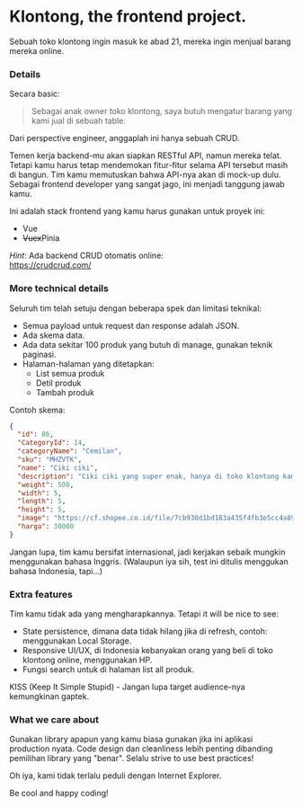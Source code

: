 # Klontong, the frontend project.

Sebuah toko klontong ingin masuk ke abad 21, mereka ingin menjual barang mereka online.

### Details

Secara basic:

> Sebagai anak owner toko klontong, saya butuh mengatur barang yang kami jual di sebuah table.

Dari perspective engineer, anggaplah ini hanya sebuah CRUD.

Temen kerja backend-mu akan siapkan RESTful API, namun mereka telat.
Tetapi kamu harus tetap mendemokan fitur-fitur selama API tersebut masih di bangun.
Tim kamu memutuskan bahwa API-nya akan di mock-up dulu. Sebagai frontend developer yang sangat jago,
ini menjadi tanggung jawab kamu.

Ini adalah stack frontend yang kamu harus gunakan untuk proyek ini:

- Vue
- ~~Vuex~~Pinia

_Hint_: Ada backend CRUD otomatis online: <br/>
https://crudcrud.com/

### More technical details

Seluruh tim telah setuju dengan beberapa spek dan limitasi teknikal:

- Semua payload untuk request dan response adalah JSON.
- Ada skema data.
- Ada data sekitar 100 produk yang butuh di manage, gunakan teknik paginasi.
- Halaman-halaman yang ditetapkan:
  - List semua produk
  - Detil produk
  - Tambah produk

Contoh skema:

```json
{
  "id": 86,
  "CategoryId": 14,
  "categoryName": "Cemilan",
  "sku": "MHZVTK",
  "name": "Ciki ciki",
  "description": "Ciki ciki yang super enak, hanya di toko klontong kami",
  "weight": 500,
  "width": 5,
  "length": 5,
  "height": 5,
  "image": "https://cf.shopee.co.id/file/7cb930d1bd183a435f4fb3e5cc4a896b",
  "harga": 30000
}
```

Jangan lupa, tim kamu bersifat internasional, jadi kerjakan
sebaik mungkin menggunakan bahasa Inggris.
(Walaupun iya sih, test ini ditulis menggukan bahasa Indonesia, tapi...)

### Extra features

Tim kamu tidak ada yang mengharapkannya. Tetapi it will be nice to see:

- State persistence, dimana data tidak hilang jika di refresh, contoh: menggunakan Local Storage.
- Responsive UI/UX, di Indonesia kebanyakan orang yang beli di toko klontong online, menggunakan HP.
- Fungsi search untuk di halaman list all produk.

KISS (Keep It Simple Stupid) - Jangan lupa target audience-nya kemungkinan gaptek.

### What we care about

Gunakan library apapun yang kamu biasa gunakan jika ini aplikasi production nyata.
Code design dan cleanliness lebih penting dibanding pemilihan library yang "benar".
Selalu strive to use best practices!

Oh iya, kami tidak terlalu peduli dengan Internet Explorer.

Be cool and happy coding!
